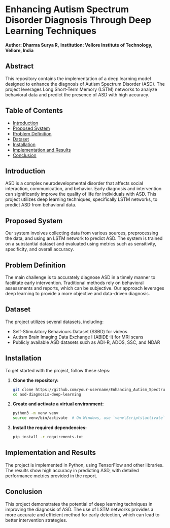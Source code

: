 # Enhancing Autism Spectrum Disorder Diagnosis Through Deep Learning Techniques

**Author: Dharma Surya R,**
**Institution: Vellore Institute of Technology, Vellore, India**

## Abstract

This repository contains the implementation of a deep learning model designed to enhance the diagnosis of Autism Spectrum Disorder (ASD). The project leverages Long Short-Term Memory (LSTM) networks to analyze behavioral data and predict the presence of ASD with high accuracy.

## Table of Contents
- [Introduction](#introduction)
- [Proposed System](#ProposedSystem)
- [Problem Definition](#problemdefinition)
- [Dataset](#dataset)
- [Installation](#installation)
- [Implementation and Results](#ImplementationandResults)
- [Conclusion](#Conclusion)

## Introduction

ASD is a complex neurodevelopmental disorder that affects social interaction, communication, and behavior. Early diagnosis and intervention can significantly improve the quality of life for individuals with ASD. This project utilizes deep learning techniques, specifically LSTM networks, to predict ASD from behavioral data.

## Proposed System

Our system involves collecting data from various sources, preprocessing the data, and using an LSTM network to predict ASD. The system is trained on a substantial dataset and evaluated using metrics such as sensitivity, specificity, and overall accuracy.

## Problem Definition

The main challenge is to accurately diagnose ASD in a timely manner to facilitate early intervention. Traditional methods rely on behavioral assessments and reports, which can be subjective. Our approach leverages deep learning to provide a more objective and data-driven diagnosis.

## Dataset

The project utilizes several datasets, including:
- Self-Stimulatory Behaviours Dataset (SSBD) for videos
- Autism Brain Imaging Data Exchange I (ABIDE-I) for MRI scans
- Publicly available ASD datasets such as ADI-R, ADOS, SSC, and NDAR


## Installation

To get started with the project, follow these steps:

1. **Clone the repository:**
    ```bash
    git clone https://github.com/your-username/Enhancing_Autism_Spectrum_Disorder.git
    cd asd-diagnosis-deep-learning
    ```

2. **Create and activate a virtual environment:**
    ```bash
    python3 -m venv venv
    source venv/bin/activate  # On Windows, use `venv\Scripts\activate`
    ```

3. **Install the required dependencies:**
    ```bash
    pip install -r requirements.txt
    ```

## Implementation and Results

The project is implemented in Python, using TensorFlow and other libraries. The results show high accuracy in predicting ASD, with detailed performance metrics provided in the report.

## Conclusion
This project demonstrates the potential of deep learning techniques in improving the diagnosis of ASD. The use of LSTM networks provides a more accurate and efficient method for early detection, which can lead to better intervention strategies.










